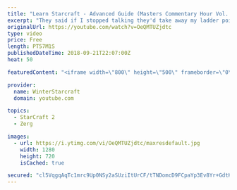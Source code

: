 ```yaml
---
title: "Learn Starcraft - Advanced Guide (Masters Commentary Hour Vol. 1)"
excerpt: "They said if I stopped talking they'd take away my ladder points. Next one I upload will have more terran/toss blame RNGesus."
originalUrl: https://youtube.com/watch?v=OeQMTUZjdtc
type: video
price: Free
length: PT57M1S
publishedDateTime: 2018-09-21T22:07:00Z
heat: 50

featuredContent: "<iframe width=\"800\" height=\"500\" frameborder=\"0\" src=\"https://www.youtube.com/embed/OeQMTUZjdtc\" allow=\"accelerometer; autoplay; encrypted-media; gyroscope; picture-in-picture\" allowfullscreen></iframe>"

provider:
  name: WinterStarcraft
  domain: youtube.com

topics:
  - StarCraft 2
  - Zerg

images:
  - url: https://i.ytimg.com/vi/OeQMTUZjdtc/maxresdefault.jpg
    width: 1280
    height: 720
    isCached: true

secured: "cl5VqgqAqTc1mrc9Up0NSy2aSUziItUrCF/tTNDomcD9FCpaYp3Ev8Yr+GdtKz7y3yvvGAzKmfXOvlFAIfMWVRrfE/ArSzORfbrdUzUavBOgR3p+L7khXmsfkUlJl6LcWV60im1N/NZ8BFgFTYoOBB2QiNCbEJUlFqpOgC6YiA5AesuLcFUjxry0lvvbrwc7WMo26PKCEXtkR2IjjbdRmtnSWbHmmwan3Lok3DkOajlZSv/kTHvnGskcfmmgfU2VSYKTXmcW5G4jpANXRrdaa4A8y7w8XoWZPiuI16kjiwRYCjT2ggxm87QQX21UekzjNO+R8WhMvVRfPRnS8Wu/FwnBZB7qW6fjCcqp27N+0VezTs7qpwjBNn6YefUAhoUEyxicUwHOE6T+pN/yel8C7AeCAsQmD1O/87WMUZJteiA=;8BoBVL8vhnVIeFsyafXEUg=="
---
```


